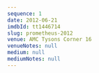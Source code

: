 ```yaml
---
sequence: 1
date: 2012-06-21
imdbId: tt1446714
slug: prometheus-2012
venue: AMC Tysons Corner 16
venueNotes: null
medium: null
mediumNotes: null
---
```


